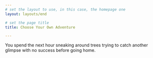 ```yaml
---
# set the layout to use, in this case, the homepage one
layout: layouts/end

# set the page title
title: Choose Your Own Adventure

---
```


You spend the next hour sneaking around trees trying to catch another glimpse with no success before going home.